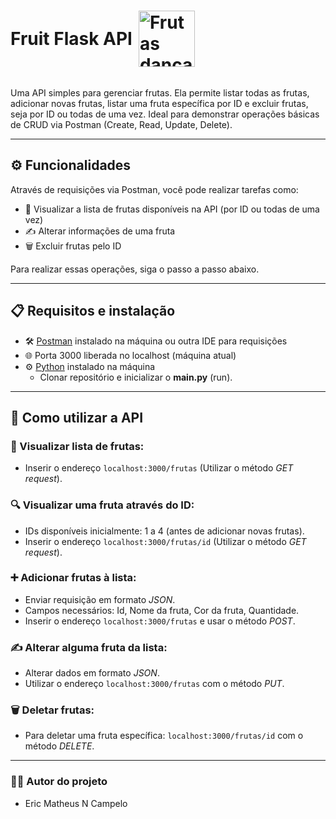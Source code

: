 <h1 style="display: inline-flex; align-items: center;">Fruit Flask API <img src="https://media.giphy.com/media/v1.Y2lkPTc5MGI3NjExenZxdmhmbGx3YXd4eDZkb2J2ejU3a3B0czBieHluY2d5bHI0NzkwbyZlcD12MV9zdGlja2Vyc19zZWFyY2gmY3Q9cw/EcgMJvuEGKsLQAJVqs/giphy.gif" alt="Frutas dançantes" style="width:90px; height:auto; margin-left:10px;"></h1> 

Uma API simples para gerenciar frutas. Ela permite listar todas as frutas, adicionar novas frutas, listar uma fruta específica por ID e excluir frutas, seja por ID ou todas de uma vez. Ideal para demonstrar operações básicas de CRUD via Postman (Create, Read, Update, Delete).  

***  

## ⚙️ Funcionalidades  
Através de requisições via Postman, você pode realizar tarefas como:  
- 👀 Visualizar a lista de frutas disponíveis na API (por ID ou todas de uma vez)  
- ✍️ Alterar informações de uma fruta  
- 🗑️ Excluir frutas pelo ID

Para realizar essas operações, siga o passo a passo abaixo.  

***  

## 📋 Requisitos e instalação
* 🛠️ [Postman](https://www.postman.com/downloads/)
 instalado na máquina ou outra IDE para requisições  
* 🌐 Porta 3000 liberada no localhost (máquina atual) 
* ⚙️ [Python](https://www.python.org/downloads/) instalado na máquina
    * Clonar repositório e inicializar o **main.py** (run).
***  

## 🚀 Como utilizar a API  

### 👀 Visualizar lista de frutas:  
* Inserir o endereço ```localhost:3000/frutas``` (Utilizar o método *GET request*).  

### 🔍 Visualizar uma fruta através do ID:  
* IDs disponíveis inicialmente: 1 a 4 (antes de adicionar novas frutas).  
* Inserir o endereço ```localhost:3000/frutas/id``` (Utilizar o método *GET request*).  

### ➕ Adicionar frutas à lista:  
* Enviar requisição em formato *JSON*.  
* Campos necessários: Id, Nome da fruta, Cor da fruta, Quantidade.  
* Inserir o endereço ```localhost:3000/frutas``` e usar o método *POST*.  

### ✍️ Alterar alguma fruta da lista:  
* Alterar dados em formato *JSON*.  
* Utilizar o endereço ```localhost:3000/frutas``` com o método *PUT*.  

### 🗑️ Deletar frutas:  
* Para deletar uma fruta específica: ```localhost:3000/frutas/id``` com o método *DELETE*.  
 
***  

### 👨‍💻 Autor do projeto  

* Eric Matheus N Campelo  
 

